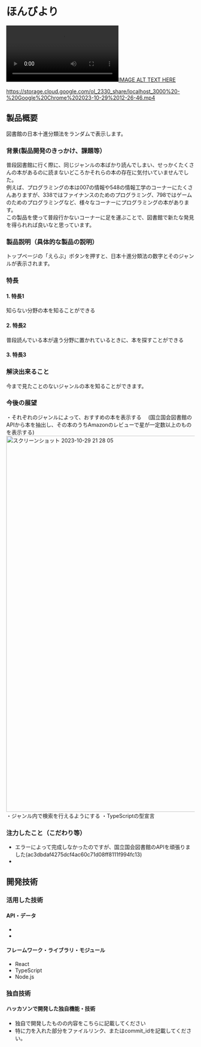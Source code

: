 # ほんびより

[![IMAGE ALT TEXT HERE](https://storage.cloud.google.com/ol_2330_share/localhost_3000%20-%20Google%20Chrome%202023-10-29%2012-26-46.mp4)](https://storage.cloud.google.com/ol_2330_share/localhost_3000%20-%20Google%20Chrome%202023-10-29%2012-26-46.mp4)

https://storage.cloud.google.com/ol_2330_share/localhost_3000%20-%20Google%20Chrome%202023-10-29%2012-26-46.mp4
## 製品概要
図書館の日本十進分類法をランダムで表示します。
### 背景(製品開発のきっかけ、課題等）
普段図書館に行く際に、同じジャンルの本ばかり読んでしまい、せっかくたくさんの本があるのに読まないどころかそれらの本の存在に気付いていませんでした。<br>
例えば、プログラミングの本は007の情報や548の情報工学のコーナーにたくさんありますが、338ではファイナンスのためのプログラミング、798ではゲームのためのプログラミングなど、様々なコーナーにプログラミングの本があります。<br>
この製品を使って普段行かないコーナーに足を運ぶことで、図書館で新たな発見を得られれば良いなと思っています。
### 製品説明（具体的な製品の説明）
トップページの「えらぶ」ボタンを押すと、日本十進分類法の数字とそのジャンルが表示されます。
### 特長
#### 1. 特長1
知らない分野の本を知ることができる
#### 2. 特長2
普段読んでいる本が違う分野に置かれているときに、本を探すことができる
#### 3. 特長3

### 解決出来ること
今まで見たことのないジャンルの本を知ることができます。
### 今後の展望
・それぞれのジャンルによって、おすすめの本を表示する
　(国立国会図書館のAPIから本を抽出し、その本のうちAmazonのレビューで星が一定数以上のものを表示する)
 <img width="1003" alt="スクリーンショット 2023-10-29 21 28 05" src="https://github.com/jphacks/OL_2330/assets/103619407/b7781777-26cf-4ff7-a5a6-be8823f4ce3c">
・ジャンル内で検索を行えるようにする
・TypeScriptの型宣言
### 注力したこと（こだわり等）
* エラーによって完成しなかったのですが、国立国会図書館のAPIを頑張りました(ac3dbdaf4275dcf4ac60c71d08ff8111f994fc13)
* 

## 開発技術
### 活用した技術
#### API・データ
* 
* 

#### フレームワーク・ライブラリ・モジュール
* React
* TypeScript
* Node.js

### 独自技術
#### ハッカソンで開発した独自機能・技術
* 独自で開発したものの内容をこちらに記載してください
* 特に力を入れた部分をファイルリンク、またはcommit_idを記載してください。
